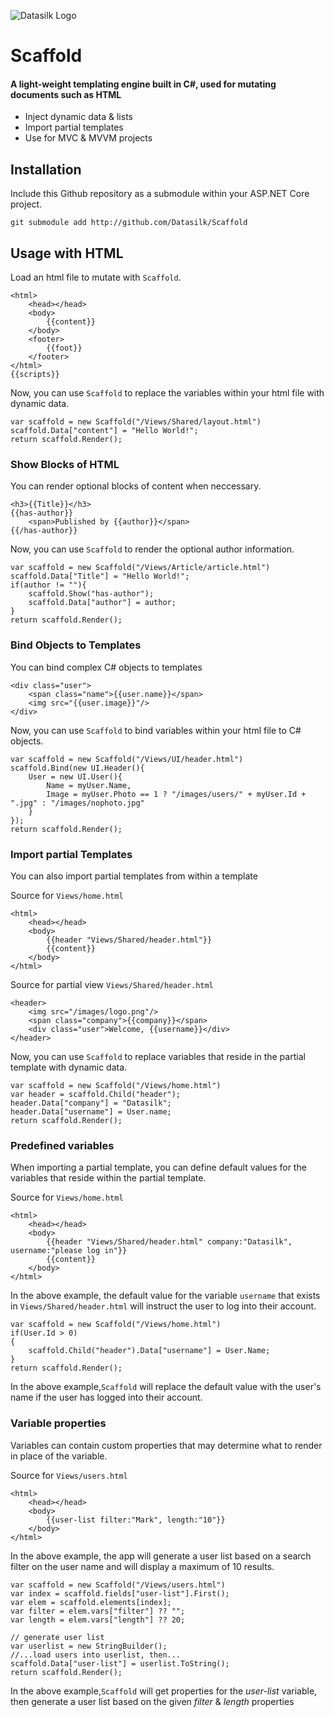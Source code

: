 ![Datasilk Logo](http://www.markentingh.com/projects/datasilk/logo.png)

# Scaffold
#### A light-weight templating engine built in C#, used for mutating documents such as HTML

* Inject dynamic data & lists
* Import partial templates
* Use for MVC & MVVM projects

## Installation
Include this Github repository as a submodule within your ASP.NET Core project.

```
git submodule add http://github.com/Datasilk/Scaffold
```

## Usage with HTML
Load an html file to mutate with `Scaffold`.

```
<html>
    <head></head>
    <body>
        {{content}}
    </body>
    <footer>
        {{foot}}
    </footer>
</html>
{{scripts}}
```

Now, you can use `Scaffold` to replace the variables within your html file with dynamic data.

```
var scaffold = new Scaffold("/Views/Shared/layout.html")
scaffold.Data["content"] = "Hello World!";
return scaffold.Render();
```

### Show Blocks of HTML
You can render optional blocks of content when neccessary.
```
<h3>{{Title}}</h3>
{{has-author}}
	<span>Published by {{author}}</span>
{{/has-author}}
```

Now, you can use `Scaffold` to render the optional author information.

```
var scaffold = new Scaffold("/Views/Article/article.html")
scaffold.Data["Title"] = "Hello World!";
if(author != ""){
	scaffold.Show("has-author");
	scaffold.Data["author"] = author;
}
return scaffold.Render();
```


### Bind Objects to Templates
You can bind complex C# objects to templates

```
<div class="user">
	<span class="name">{{user.name}}</span>
	<img src="{{user.image}}"/>
</div>
```

Now, you can use `Scaffold` to bind variables within your html file to C# objects.

```
var scaffold = new Scaffold("/Views/UI/header.html")
scaffold.Bind(new UI.Header(){
	User = new UI.User(){
		Name = myUser.Name,
		Image = myUser.Photo == 1 ? "/images/users/" + myUser.Id + ".jpg" : "/images/nophoto.jpg"
	}
});
return scaffold.Render();
```

### Import partial Templates

You can also import partial templates from within a template

Source for `Views/home.html`
```
<html>
	<head></head>
	<body>
		{{header "Views/Shared/header.html"}}
		{{content}}
	</body>
</html>
```

Source for partial view `Views/Shared/header.html`

```
<header>
	<img src="/images/logo.png"/>
	<span class="company">{{company}}</span>
	<div class="user">Welcome, {{username}}</div>
</header>
```

Now, you can use `Scaffold` to replace variables that reside in the partial template with dynamic data.

```
var scaffold = new Scaffold("/Views/home.html")
var header = scaffold.Child("header");
header.Data["company"] = "Datasilk";
header.Data["username"] = User.name;
return scaffold.Render();
```


### Predefined variables
When importing a partial template, you can define default values for the variables that reside within the partial template.

Source for `Views/home.html`
```
<html>
	<head></head>
	<body>
		{{header "Views/Shared/header.html" company:"Datasilk", username:"please log in"}}
		{{content}}
	</body>
</html>
```

In the above example, the default value for the variable `username` that exists in `Views/Shared/header.html` will instruct the user to log into their account. 

```
var scaffold = new Scaffold("/Views/home.html")
if(User.Id > 0)
{
	scaffold.Child("header").Data["username"] = User.Name;
}
return scaffold.Render();
```

In the above example,`Scaffold` will replace the default value with the user's name if the user has logged into their account.


### Variable properties
Variables can contain custom properties that may determine what to render in place of the variable.

Source for `Views/users.html`
```
<html>
	<head></head>
	<body>
		{{user-list filter:"Mark", length:"10"}}
	</body>
</html>
```

In the above example, the app will generate a user list based on a search filter on the user name and will display a maximum of 10 results.

```
var scaffold = new Scaffold("/Views/users.html")
var index = scaffold.fields["user-list"].First();
var elem = scaffold.elements[index];
var filter = elem.vars["filter"] ?? "";
var length = elem.vars["length"] ?? 20;

// generate user list
var userlist = new StringBuilder();
//...load users into userlist, then...
scaffold.Data["user-list"] = userlist.ToString();
return scaffold.Render();
```

In the above example,`Scaffold` will get properties for the *user-list* variable, then generate a user list based on the given *filter* & *length* properties


